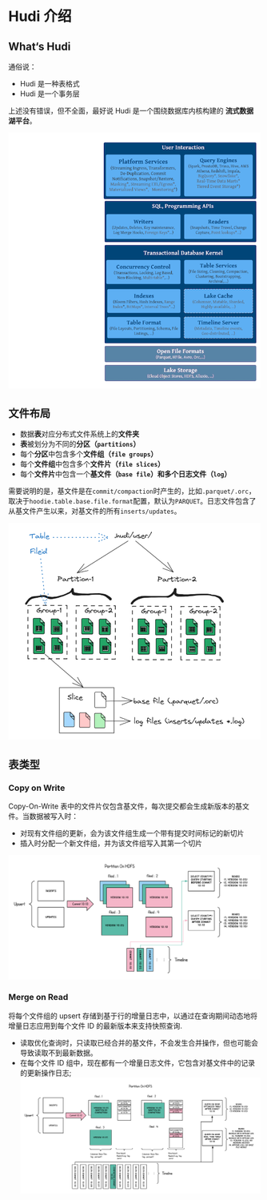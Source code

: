 # Hudi 介绍

## What‘s Hudi

通俗说：

- Hudi 是一种表格式
- Hudi 是一个事务层

上述没有错误，但不全面，最好说 Hudi 是一个围绕数据库内核构建的 **流式数据湖平台**。

![Alt text](./img/hudi-stack.png)

## 文件布局

- 数据**表**对应分布式文件系统上的**文件夹**
- **表**被划分为不同的**分区（`partitions`）**
- 每个**分区**中包含多个**文件组（`file groups`）**
- 每个**文件组**中包含多个**文件片（`file slices`）**
- 每个**文件片**中包含一个**基文件（`base file`）**和多个**日志文件（`log`）**

需要说明的是，基文件是在`commit/compaction`时产生的，比如`.parquet/.orc`，取决于`hoodie.table.base.file.format`配置，默认为`PARQUET`。日志文件包含了从基文件产生以来，对基文件的所有`inserts/updates`。

![Alt text](./img/layout.png)

## 表类型

### Copy on Write

Copy-On-Write 表中的文件片仅包含基文件，每次提交都会生成新版本的基文件。当数据被写入时：

- 对现有文件组的更新，会为该文件组生成一个带有提交时间标记的新切片
- 插入时分配一个新文件组，并为该文件组写入其第一个切片

![Alt text](./img/copy-on-write.png)

### Merge on Read

将每个文件组的 upsert 存储到基于行的增量日志中，以通过在查询期间动态地将增量日志应用到每个文件 ID 的最新版本来支持快照查询.

- 读取优化查询时，只读取已经合并的基文件，不会发生合并操作，但也可能会导致读取不到最新数据。
- 在每个文件 ID 组中，现在都有一个增量日志文件，它包含对基文件中的记录的更新操作日志;
![Alt text](./img/merge-on-read.png)
